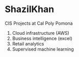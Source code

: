 # ShazilKhan
CIS Projects at Cal Poly Pomona 

1. Cloud infrastructure (AWS)
2. Business intelligence (excel)
3. Retail analytics
4. Supervised machine learning
